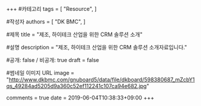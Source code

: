 +++
#카테고리
tags = [
    "Resource",
]

#작성자
authors = [
    "DK BMC",
]

#제목
title = "제조, 하이테크 산업을 위한 CRM 솔루션 소개"

#설명
description = "제조, 하이테크 산업을 위한 CRM 솔루션 소개자료입니다."

#공개: false / 비공개: true
draft = false

#썸네일 이미지 URL
image = "http://www.dkbmc.com/gnuboard5/data/file/dkboard/598380687_mZcbY1qs_49284ad5205d9a360c52ef112241c107ca94e682.jpg"

comments = true
date = 2019-06-04T10:38:33+09:00
+++

<!-- 게시글 내용 -->
